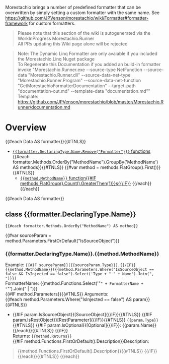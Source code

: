 ﻿Morestachio brings a number of predefined formatter that can be overwritten by simply setting a custom formatter with the same name. 
See https://github.com/JPVenson/morestachio/wiki/Formatter#formatter-framework for custom formatters.

> Please note that this section of the wiki is autogenerated via the WorkInProgress Morestachio.Runner   
> All PRs updating this Wiki page alone will be rejected

> Note: The Dynamic Linq Formatter are only avaiable if you included the Morestachio.Linq Nuget package   
> To Regenerate this Documentation if you added an build-in formatter invoke "Morestachio.Runner.exe --source-type NetFunction --source-data "Morestachio.Runner.dll" --source-data-net-type "Morestachio.Runner.Program" --source-data-net-function "GetMorestachioFormatterDocumentation" --target-path "documentation-out.md" --template-data "documentation.md""   
> Template: https://github.com/JPVenson/morestachio/blob/master/Morestachio.Runner/documentation.md
# Overview

{{#each Data AS formatter}}{{#TNLS}}
- [`{{formatter.DeclaringType.Name.Remove("Formatter")}}` functions](#class-{{formatter.DeclaringType.Name}})
{{#each formatter.Methods.OrderBy("MethodName").GroupBy('MethodName') AS methods}}{{#TNLS}}
{{#var method = methods.FlatGroup().First()}}{{#TNLS}}
    - [`{{method.MethodName}}` function{{#IF methods.FlatGroup().Count().GreaterThen(1)}}s{{/IF}}](#{{formatter.DeclaringType.Name}}{{method.MethodName}})
{{/each}}
{{/each}}

{{#each Data AS formatter}}
## class {{formatter.DeclaringType.Name}}
	{{#each formatter.Methods.OrderBy("MethodName") AS method}}
{{#var sourceParam = method.Parameters.FirstOrDefault("IsSourceObject")}}
### {{formatter.DeclaringType.Name}}.{{method.MethodName}}
Example: `{{#IF sourceParam}}({{sourceParam.Type}}).{{/IF}}{{method.MethodName}}({{method.Parameters.Where("IsSourceObject == false && IsInjected == false").Select('Type + " " + Name').Join(", ")}})`   
FormatterName: {{method.Functions.Select('"`" + FormatterName + "`"').Join(" | ")}}   
{{#IF method.Parameters}}{{#TNLS}}
Arguments:  
{{#each method.Parameters.Where("IsInjected == false") AS param}}{{#TNLS}}
- {{#IF param.IsSourceObject}}[SourceObject]{{/IF}}{{#TNLS}}
{{#IF param.IsRestObject}}[RestParameter]{{/IF}}{{#TNLS}}
`{{param.Type}}`{{#TNLS}}
{{#IF param.IsOptional}}[Optional]{{/IF}}: {{param.Name}}  
{{/each}}{{#TNLS}}
{{/IF}}   
Returns: `{{method.Returns}}`   
{{#IF method.Functions.FirstOrDefault().Description}}Description:  
> {{method.Functions.FirstOrDefault().Description}}{{#TNLS}}
{{/IF}}   
{{/each}}{{#TNLS}}
{{/each}}